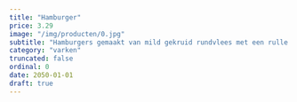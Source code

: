 ```yaml
---
title: "Hamburger"
price: 3.29
image: "/img/producten/0.jpg"
subtitle: "Hamburgers gemaakt van mild gekruid rundvlees met een rulle structuur. Een smakelijk stukje vlees voor bij de Hollandse maaltijd en een topper op een broodje met sla, tomaat en ui."
category: "varken"
truncated: false
ordinal: 0
date: 2050-01-01
draft: true
---
```


